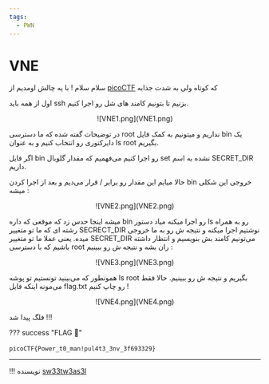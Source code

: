 ```yaml
---
tags:
  - PWN
---
```

# VNE

سلام سلام !
 با یه چالش اومدیم از 
 [picoCTF](https://play.picoctf.org/practice/challenge/387?category=6&difficulty=2&page=1) 
 که کوتاه ولی به شدت جذابه 

اول از همه باید ssh بزنیم تا بتونیم کامند های شل رو اجرا کنیم.
<center>
![VNE1.png](VNE1.png)
</center>

در توضیحات گفته شده که ما دسترسی root نداریم و میتونیم به کمک فایل bin یک دایرکتوری رو انتخاب کنیم و به عنوان ls root بگیریم.

اگر فایل bin رو اجرا کنیم می‌فهمیم که مقدار گلوبال set نشده به اسم SECRET_DIR داریم.

حالا میایم این مقدار رو برابر / قرار می‌دیم و بعد از اجرا کردن bin خروجی این شکلی میشه :

<center>
![VNE2.png](VNE2.png)
</center>

میشه اینجا حدس زد که موقعی که داره bin رو اجرا میکنه میاد دستور ls رو به همراه رشته ای که ما تو متغییر SECRECT_DIR نوشتیم اجرا میکنه و نتیجه ش رو به ما خروجی میده. یعنی عملا ما تو متغییر SECRET_DIR می‌تونیم کامند بش بنویسیم و انتظار داشته باشیم که با دسترسی root ران بشه و نتیجه ش رو ببینیم :

<center>
![VNE3.png](VNE3.png)
</center>

همونطور که ‌می‌بینید تونستیم تو پوشه ls root بگیریم و نتیجه ش رو ببینیم. حالا فقط می‌مونه اینکه فایل flag.txt رو چاپ کنیم !

<center>
![VNE4.png](VNE4.png)
</center>

فلگ پیدا شد !!!

??? success "FLAG :triangular_flag_on_post:"
    <div dir="ltr">`picoCTF{Power_t0_man!pul4t3_3nv_3f693329}`</div>

--- 

!!! نویسنده
    [sw33tw3as3l](https://github.com/sw33tw3as3l)
